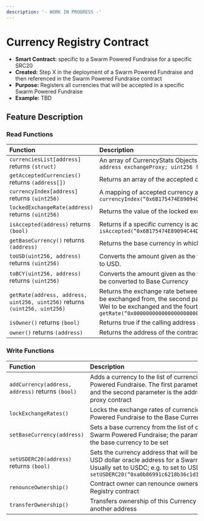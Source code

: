 ```yaml
---
description: '- WORK IN PROGRESS -'
---
```


# Currency Registry Contract

* **Smart Contract:** specific to a Swarm Powered Fundraise for a specific SRC20
* **Created:**  Step X in the deployment of a Swarm Powered Fundraise and then referenced in the Swarm Powered Fundraise contract
* **Purpose:** Registers all currencies that will be accepted in a specific Swarm Powered Fundraise
* **Example:** TBD

## Feature Description

### Read Functions

| Function | Description |
| :--- | :--- |
| `currenciesList[address]` returns `(struct)` | An array of CurrencyStats Objects. These objects have the following structure: `struct CurrencyStats {address erc20address; address exchangeProxy; uint256 finalExchangeRate; uint256 totalBufferedAmount; uint256 totalQualifiedAmount;}` |
| `getAcceptedCurrencies()` returns `(address[])` | Returns an array of the accepted currencies in a Swarm Powered Fundraise |
| `currencyIndex[address]` returns `(uint256)` | A mapping of accepted currency addresses to integers; To obtain the index of DAI in the contract use `currencyIndex(“0x6B175474E89094C44Da98b954EedeAC495271d0F”)` |
| `lockedExchangeRate(address)` returns `(uint256)` | Returns the value of the locked exchange rate of the currency in the first parameter |
| `isAccepted(address)` returns `(bool)` | Returns if a specific currency is accepted in a Swarm Powered Fundraise; To check if the fundraise accepts DAI use `isAccepted(“0x6B175474E89094C44Da98b954EedeAC495271d0F”)` |
| `getBaseCurrency()` returns `(address)` | Returns the base currency in which a Swarm Powered Fundraise is denominated |
| `toUSD(uint256, address)` returns `(uint256)` | Converts the amount given as the first parameter into USD. The second parameter is the address of the currency to be converted to USD. |
| `toBCY(uint256, address)` returns `(uint256)` | Converts the amount given as the first parameter into the Base Currency. The second parameter is the address of the currency to be converted to Base Currency |
| `getRate(address, address, uint256, uint256)` returns `(uint256, uint256)` | Returns the exchange rate between the first and the second address. The first parameter is the token address of the currency to be exchanged from, the second parameter is the address of the currency to be exchanged to, the third parameter is the value in Wei to be exchanged and the fourth parameter is the decimal places. E.g. to get the rate of 1 ETH in DAI use `getRate(“0x0000000000000000000000000000000000000000”,"0x2a1530C4C41db0B0b2bB646CB5Eb1A67b7158667”,1000000000000000000,0)` |
| `isOwner()` returns `(bool)` | Returns true if the calling address is the contract owner |
| `owner()` returns `(address)` | Returns the address of the contract owner |

### Write Functions

| Function | Description |
| :--- | :--- |
| `addCurrency(address, address)` returns `(bool)` | Adds a currency to the list of currencies accepted in a Swarm Powered Fundraise. The first parameter is the token address and the second parameter is the address of the exchange proxy contract |
| `lockExchangeRates()` | Locks the exchange rates of currencies accepted in a Swarm Powered Fundraise to the Base Currency |
| `setBaseCurrency(address)` | Sets a base currency from the list of currencies accepted in a Swarm Powered Fundraise; the parameter is the address of the base currency to be set |
| `setUSDERC20(address)` returns `(bool)` | Sets the currency address that will be used as the default USD dollar oracle address for a Swarm Powered Fundraise. Usually set to USDC; e.g. to set to USDC use `setUSDERC20(“0xa0b86991c6218b36c1d19d4a2e9eb0ce3606eb48”)` |
| `renounceOwnership()` | Contract owner can renounce ownership of this Currency Registry contract |
| `transferOwnership()` | Transfers ownership of this Currency Registry contract to another address |

